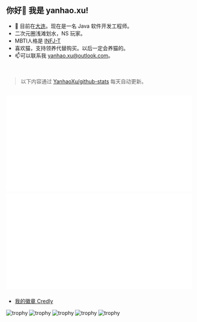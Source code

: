 ## 你好👋  我是 yanhao.xu! 
+ 🌟 目前在[大连](https://github.com/yihong0618/dalian-IT)。现在是一名 Java 软件开发工程师。
+ 二次元圈浅滩划水，NS 玩家。
+ MBTI人格是 [INFJ-T](https://www.16personalities.com/ch/infj-%E4%BA%BA%E6%A0%BC)
+ 喜欢猫，支持领养代替购买。以后一定会养猫的。
+ 📫可以联系我 [yanhao.xu@outlook.com](mailto:yanhao.xu@outlook.com)。
<br/>

> 以下内容通过 <a href="https://github.com/YanhaoXu/github-stats" target="_blank">YanhaoXu/github-stats</a> 每天自动更新。

![](https://github.com/YanhaoXu/github-stats/blob/master/generated/overview.svg)
![](https://github.com/YanhaoXu/github-stats/blob/master/generated/languages.svg)
---
- [我的徽章 Credly](https://www.credly.com/users/yanhao-xu/badges)

<p align=""> 
  <img width="108" height="108" src="https://images.credly.com/images/b0607951-b6f7-47d0-af16-7112971ab2ef/Cloud_Core_-_Developer_Skills_Network_-_v3.png" alt="trophy" />
  <img width="108" height="108" src="https://images.credly.com/images/0e284c3f-5164-4b21-8660-0d84737941bc/image.png" alt="trophy" />
  <img width="108" height="108" src="https://images.credly.com/images/00634f82-b07f-4bbd-a6bb-53de397fc3a6/image.png" alt="trophy" />
  <img width="108" height="108" src="https://images.credly.com/images/336eebfc-0ac3-4553-9a67-b402f491f185/azure-administrator-associate-600x600.png" alt="trophy" />
  <img width="108" height="108" src="https://images.credly.com/images/be8fcaeb-c769-4858-b567-ffaaa73ce8cf/image.png" alt="trophy" />
</p>
